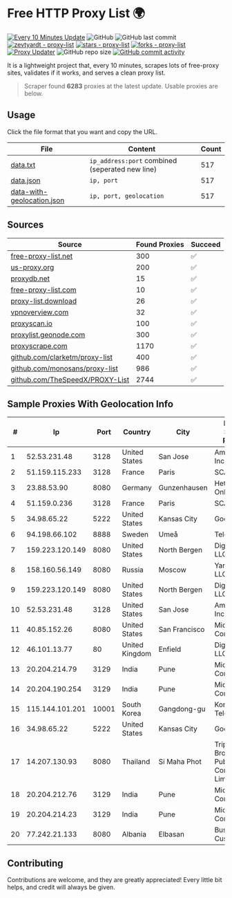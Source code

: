
# Free HTTP Proxy List 🌍

[![Every 10 Minutes Update](https://github.com/mertguvencli/http-proxy-list/actions/workflows/main.yml/badge.svg?branch=main)](https://github.com/mertguvencli/http-proxy-list/actions/workflows/main.yml)
![GitHub](https://img.shields.io/github/license/mertguvencli/http-proxy-list)
![GitHub last commit](https://img.shields.io/github/last-commit/mertguvencli/http-proxy-list)
[![zevtyardt - proxy-list](https://img.shields.io/static/v1?label=zevtyardt&message=proxy-list&color=blue&logo=github)](https://github.com/zevtyardt/proxy-list "Go to GitHub repo")
[![stars - proxy-list](https://img.shields.io/github/stars/zevtyardt/proxy-list?style=social)](https://github.com/zevtyardt/proxy-list)
[![forks - proxy-list](https://img.shields.io/github/forks/zevtyardt/proxy-list?style=social)](https://github.com/zevtyardt/proxy-list)
[![Proxy Updater](https://github.com/zevtyardt/proxy-list/workflows/Proxy%20Updater/badge.svg)](https://github.com/zevtyardt/proxy-list/actions?query=workflow:"Proxy+Updater")
![GitHub repo size](https://img.shields.io/github/repo-size/zevtyardt/proxy-list)
[![GitHub commit activity](https://img.shields.io/github/commit-activity/m/zevtyardt/proxy-list?logo=commits)](https://github.com/zevtyardt/proxy-list/commits/main)

It is a lightweight project that, every 10 minutes, scrapes lots of free-proxy sites, validates if it works, and serves a clean proxy list.

> Scraper found **6283** proxies at the latest update. Usable proxies are below.

## Usage

Click the file format that you want and copy the URL.

|File|Content|Count|
|----|-------|-----|
|[data.txt](https://raw.githubusercontent.com/mertguvencli/http-proxy-list/main/proxy-list/data.txt)|`ip_address:port` combined (seperated new line)|517|
|[data.json](https://raw.githubusercontent.com/mertguvencli/http-proxy-list/main/proxy-list/data.json)|`ip, port`|517|
|[data-with-geolocation.json](https://raw.githubusercontent.com/mertguvencli/http-proxy-list/main/proxy-list/data-with-geolocation.json)|`ip, port, geolocation`|517|

## Sources

|Source|Found Proxies|Succeed|
|------|-------------|-------|
|[free-proxy-list.net](https://free-proxy-list.net)|300|✅|
|[us-proxy.org](https://www.us-proxy.org)|200|✅|
|[proxydb.net](http://proxydb.net)|15|✅|
|[free-proxy-list.com](https://free-proxy-list.com/?page=&port=&type%5B%5D=http&type%5B%5D=https&up_time=0&search=Search)|10|✅|
|[proxy-list.download](https://www.proxy-list.download/HTTP)|26|✅|
|[vpnoverview.com](https://vpnoverview.com/privacy/anonymous-browsing/free-proxy-servers)|32|✅|
|[proxyscan.io](https://www.proxyscan.io)|100|✅|
|[proxylist.geonode.com](https://proxylist.geonode.com/api/proxy-list?limit=300&page=1&sort_by=lastChecked&sort_type=desc&protocols=http,https)|300|✅|
|[proxyscrape.com](https://api.proxyscrape.com/v2/?request=displayproxies&protocol=http&timeout=10000&country=all&ssl=all&anonymity=all)|1170|✅|
|[github.com/clarketm/proxy-list](https://raw.githubusercontent.com/clarketm/proxy-list/master/proxy-list-raw.txt)|400|✅|
|[github.com/monosans/proxy-list](https://raw.githubusercontent.com/monosans/proxy-list/main/proxies/http.txt)|986|✅|
|[github.com/TheSpeedX/PROXY-List](https://raw.githubusercontent.com/TheSpeedX/PROXY-List/master/http.txt)|2744|✅|


## Sample Proxies With Geolocation Info

|#|Ip|Port|Country|City|Internet Service Provider|
|-|--|----|-------|----|-------------------------|
|1|52.53.231.48|3128|United States|San Jose|Amazon.com, Inc.|
|2|51.159.115.233|3128|France|Paris|SCALEWAY|
|3|23.88.53.90|8080|Germany|Gunzenhausen|Hetzner Online GmbH|
|4|51.159.0.236|3128|France|Paris|SCALEWAY|
|5|34.98.65.22|5222|United States|Kansas City|Google LLC|
|6|94.198.66.102|8888|Sweden|Umeå|Telecom3|
|7|159.223.120.149|8080|United States|North Bergen|DigitalOcean, LLC|
|8|158.160.56.149|8080|Russia|Moscow|Yandex.Cloud LLC|
|9|159.223.120.149|8080|United States|North Bergen|DigitalOcean, LLC|
|10|52.53.231.48|3128|United States|San Jose|Amazon.com, Inc.|
|11|40.85.152.26|8080|United States|San Francisco|Microsoft Corporation|
|12|46.101.13.77|80|United Kingdom|Enfield|DigitalOcean, LLC|
|13|20.204.214.79|3129|India|Pune|Microsoft Corporation|
|14|20.204.190.254|3129|India|Pune|Microsoft Corporation|
|15|115.144.101.201|10001|South Korea|Gangdong-gu|Korea Telecom|
|16|34.98.65.22|5222|United States|Kansas City|Google LLC|
|17|14.207.130.93|8080|Thailand|Si Maha Phot|Triple T Broadband Public Company Limited|
|18|20.204.212.76|3129|India|Pune|Microsoft Corporation|
|19|20.204.214.23|3129|India|Pune|Microsoft Corporation|
|20|77.242.21.133|8080|Albania|Elbasan|Business Custommers|



## Contributing

Contributions are welcome, and they are greatly appreciated! Every
little bit helps, and credit will always be given.

